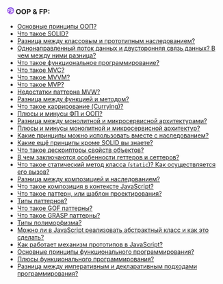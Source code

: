 <h3>
  <img src="../assets/WWW.png" width="16" height="16" />
  <span>OOP & FP:</span>
</h3>

- [Основные принципы ООП?](https://youtu.be/w-vUj0gHGgg?t=538)
- [Что такое SOLID?](https://youtu.be/w-vUj0gHGgg?t=603)
- [Разница между классовым и прототипным наследованием?](https://youtu.be/rWEsjNWBoIE?t=751)
- [Однонаправленный поток данных и двусторонняя связь данных? В чем между ними разница?](https://youtu.be/rWEsjNWBoIE?t=845)
- [Что такое функциональное программирование?](https://youtu.be/ovV8GhIkzBE?t=410)
- [Что такое MVC?](https://youtu.be/xZLxdts7ZW4?t=181)
- [Что такое MVVM?](https://youtu.be/ovV8GhIkzBE?t=489)
- [Что такое MVP?](https://youtu.be/ovV8GhIkzBE?t=581)
- [Недостатки паттерна MVW?](https://youtu.be/xZLxdts7ZW4?t=282)
- [Разница между функцией и методом?](https://youtu.be/ovV8GhIkzBE?t=645)
- [Что такое каррирование (Currying)?](https://youtu.be/ovV8GhIkzBE?t=681)
- [Плюсы и минусы ФП и ООП?](https://youtu.be/70VnuTXi4Wk?t=327)
- [Разница между монолитной и микросервисной архитектурами?](https://youtu.be/70VnuTXi4Wk?t=436)
- [Плюсы и минусы монолитной и микросервисной архитектур?](https://youtu.be/70VnuTXi4Wk?t=506)
- [Какие принципы можно использовать вместе с наследованием?](https://youtu.be/XtQPrt8G0n8?t=119)
- [Какие ещё принципы кроме SOLID вы знаете?](https://youtu.be/XtQPrt8G0n8?t=156)
- [Что такое дескрипторы свойств объектов?](https://youtu.be/XtQPrt8G0n8?t=237)
- [В чем заключаются особенности геттеров и сеттеров?](https://youtu.be/XtQPrt8G0n8?t=315)
- [Что такое статический метод класса (`static`)? Как осуществляется его вызов?](https://youtu.be/G4iYlbilozM?t=641)
- [Разница между композицией и наследованием?](https://youtu.be/GZUy2i6QN7o?t=29)
- [Что такое композиция в контексте JavaScript?](https://youtu.be/54C3u9aCtoU?t=31)
- [Что такое паттерн, или шаблон проектирования?](https://youtu.be/N1wPX5Z4HKE?t=216)
- [Типы паттернов?](https://youtu.be/N1wPX5Z4HKE?t=266)
- [Что такое GOF паттерны?](https://youtu.be/J6CgOSKFOlw?t=426)
- [Что такое GRASP паттерны?](https://youtu.be/J6CgOSKFOlw?t=511)
- [Типы полиморфизма?](https://youtu.be/DQ0BLu6rZYc?t=135)
- [Можно ли в JavaScript реализовать абстрактный класс и как это сделать?](https://youtu.be/Sw4BlFLj2dg?t=31)
- [Как работает механизм прототипов в JavaScript?](https://youtu.be/Sw4BlFLj2dg?t=85)
- [Основные принципы функционального программирования?](https://youtu.be/Sw4BlFLj2dg?t=149)
- [Плюсы функционального программирования?](https://youtu.be/Sw4BlFLj2dg?t=247)
- [Разница между императивным и декларативным подходами программирования?](https://youtu.be/Sw4BlFLj2dg?t=316)
